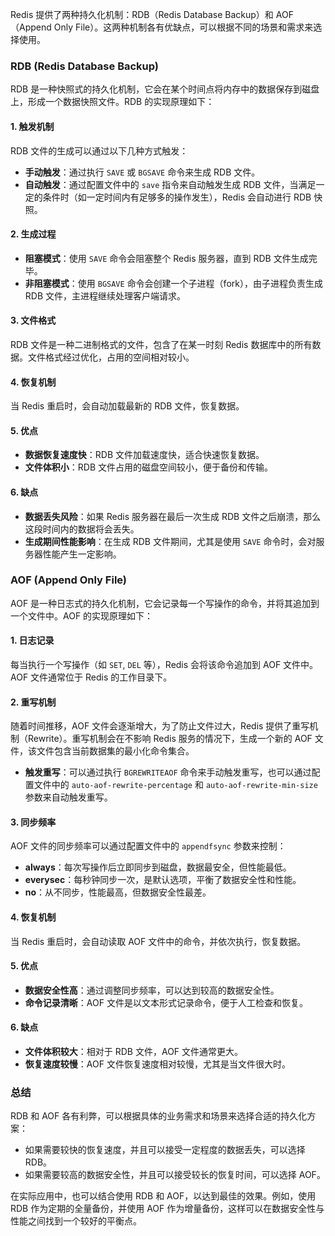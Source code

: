 Redis 提供了两种持久化机制：RDB（Redis Database Backup）和 AOF（Append Only File）。这两种机制各有优缺点，可以根据不同的场景和需求来选择使用。

### RDB (Redis Database Backup)

RDB 是一种快照式的持久化机制，它会在某个时间点将内存中的数据保存到磁盘上，形成一个数据快照文件。RDB 的实现原理如下：

#### 1. 触发机制

RDB 文件的生成可以通过以下几种方式触发：

- **手动触发**：通过执行 `SAVE` 或 `BGSAVE` 命令来生成 RDB 文件。
- **自动触发**：通过配置文件中的 `save` 指令来自动触发生成 RDB 文件，当满足一定的条件时（如一定时间内有足够多的操作发生），Redis 会自动进行 RDB 快照。

#### 2. 生成过程

- **阻塞模式**：使用 `SAVE` 命令会阻塞整个 Redis 服务器，直到 RDB 文件生成完毕。
- **非阻塞模式**：使用 `BGSAVE` 命令会创建一个子进程（fork），由子进程负责生成 RDB 文件，主进程继续处理客户端请求。

#### 3. 文件格式

RDB 文件是一种二进制格式的文件，包含了在某一时刻 Redis 数据库中的所有数据。文件格式经过优化，占用的空间相对较小。

#### 4. 恢复机制

当 Redis 重启时，会自动加载最新的 RDB 文件，恢复数据。

#### 5. 优点

- **数据恢复速度快**：RDB 文件加载速度快，适合快速恢复数据。
- **文件体积小**：RDB 文件占用的磁盘空间较小，便于备份和传输。

#### 6. 缺点

- **数据丢失风险**：如果 Redis 服务器在最后一次生成 RDB 文件之后崩溃，那么这段时间内的数据将会丢失。
- **生成期间性能影响**：在生成 RDB 文件期间，尤其是使用 `SAVE` 命令时，会对服务器性能产生一定影响。

### AOF (Append Only File)

AOF 是一种日志式的持久化机制，它会记录每一个写操作的命令，并将其追加到一个文件中。AOF 的实现原理如下：

#### 1. 日志记录

每当执行一个写操作（如 `SET`, `DEL` 等），Redis 会将该命令追加到 AOF 文件中。AOF 文件通常位于 Redis 的工作目录下。

#### 2. 重写机制

随着时间推移，AOF 文件会逐渐增大，为了防止文件过大，Redis 提供了重写机制（Rewrite）。重写机制会在不影响 Redis 服务的情况下，生成一个新的 AOF 文件，该文件包含当前数据集的最小化命令集合。

- **触发重写**：可以通过执行 `BGREWRITEAOF` 命令来手动触发重写，也可以通过配置文件中的 `auto-aof-rewrite-percentage` 和 `auto-aof-rewrite-min-size` 参数来自动触发重写。

#### 3. 同步频率

AOF 文件的同步频率可以通过配置文件中的 `appendfsync` 参数来控制：

- **always**：每次写操作后立即同步到磁盘，数据最安全，但性能最低。
- **everysec**：每秒钟同步一次，是默认选项，平衡了数据安全性和性能。
- **no**：从不同步，性能最高，但数据安全性最差。

#### 4. 恢复机制

当 Redis 重启时，会自动读取 AOF 文件中的命令，并依次执行，恢复数据。

#### 5. 优点

- **数据安全性高**：通过调整同步频率，可以达到较高的数据安全性。
- **命令记录清晰**：AOF 文件是以文本形式记录命令，便于人工检查和恢复。

#### 6. 缺点

- **文件体积较大**：相对于 RDB 文件，AOF 文件通常更大。
- **恢复速度较慢**：AOF 文件恢复速度相对较慢，尤其是当文件很大时。

### 总结

RDB 和 AOF 各有利弊，可以根据具体的业务需求和场景来选择合适的持久化方案：

- 如果需要较快的恢复速度，并且可以接受一定程度的数据丢失，可以选择 RDB。
- 如果需要较高的数据安全性，并且可以接受较长的恢复时间，可以选择 AOF。

在实际应用中，也可以结合使用 RDB 和 AOF，以达到最佳的效果。例如，使用 RDB 作为定期的全量备份，并使用 AOF 作为增量备份，这样可以在数据安全性与性能之间找到一个较好的平衡点。